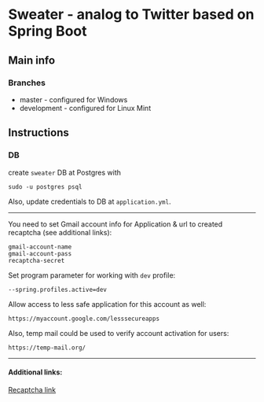 # Sweater - analog to Twitter based on Spring Boot

## Main info
### Branches

- master - configured for Windows
- development - configured for Linux Mint

## Instructions
### DB

create `sweater` DB at Postgres with

    sudo -u postgres psql
    
Also, update credentials to DB at `application.yml`.    

---

You need to set Gmail account info for Application & url to created recaptcha (see additional links):

    gmail-account-name
    gmail-account-pass
    recaptcha-secret
    
Set program parameter for working with `dev` profile:

    --spring.profiles.active=dev    
    
Allow access to less safe application for this account as well:

    https://myaccount.google.com/lesssecureapps
    
Also, temp mail could be used to verify account activation for users:

    https://temp-mail.org/    
    
---
#### Additional links:

[Recaptcha link](https://www.google.com/recaptcha/admin/site/432757547#list)    